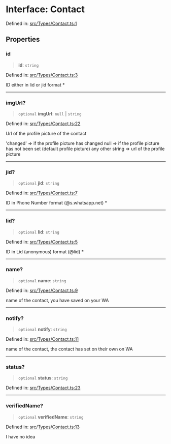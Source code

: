 # Interface: Contact

Defined in: [src/Types/Contact.ts:1](https://github.com/Fokusdotid/bail/blob/a029a4f9908cd3806112e8438f5a31dda1376b84/src/Types/Contact.ts#L1)

## Properties

### id

> **id**: `string`

Defined in: [src/Types/Contact.ts:3](https://github.com/Fokusdotid/bail/blob/a029a4f9908cd3806112e8438f5a31dda1376b84/src/Types/Contact.ts#L3)

ID either in lid or jid format *

***

### imgUrl?

> `optional` **imgUrl**: `null` \| `string`

Defined in: [src/Types/Contact.ts:22](https://github.com/Fokusdotid/bail/blob/a029a4f9908cd3806112e8438f5a31dda1376b84/src/Types/Contact.ts#L22)

Url of the profile picture of the contact

'changed' => if the profile picture has changed
null => if the profile picture has not been set (default profile picture)
any other string => url of the profile picture

***

### jid?

> `optional` **jid**: `string`

Defined in: [src/Types/Contact.ts:7](https://github.com/Fokusdotid/bail/blob/a029a4f9908cd3806112e8438f5a31dda1376b84/src/Types/Contact.ts#L7)

ID in Phone Number format (@s.whatsapp.net)  *

***

### lid?

> `optional` **lid**: `string`

Defined in: [src/Types/Contact.ts:5](https://github.com/Fokusdotid/bail/blob/a029a4f9908cd3806112e8438f5a31dda1376b84/src/Types/Contact.ts#L5)

ID in Lid (anonymous) format (@lid) *

***

### name?

> `optional` **name**: `string`

Defined in: [src/Types/Contact.ts:9](https://github.com/Fokusdotid/bail/blob/a029a4f9908cd3806112e8438f5a31dda1376b84/src/Types/Contact.ts#L9)

name of the contact, you have saved on your WA

***

### notify?

> `optional` **notify**: `string`

Defined in: [src/Types/Contact.ts:11](https://github.com/Fokusdotid/bail/blob/a029a4f9908cd3806112e8438f5a31dda1376b84/src/Types/Contact.ts#L11)

name of the contact, the contact has set on their own on WA

***

### status?

> `optional` **status**: `string`

Defined in: [src/Types/Contact.ts:23](https://github.com/Fokusdotid/bail/blob/a029a4f9908cd3806112e8438f5a31dda1376b84/src/Types/Contact.ts#L23)

***

### verifiedName?

> `optional` **verifiedName**: `string`

Defined in: [src/Types/Contact.ts:13](https://github.com/Fokusdotid/bail/blob/a029a4f9908cd3806112e8438f5a31dda1376b84/src/Types/Contact.ts#L13)

I have no idea
